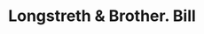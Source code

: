 ---
doi: 10.7916/D8B57WWX
date_other: '1850'
date_other_textual: 1850-1859
form: printed ephemera
genre:
- Invoices
name:
- Longstreth & Brother
object_in_context_url: https://biggert.cul.columbia.edu/items/view/ave_biggert_01432
subject_hierarchical_geographic:
- Philadelphia, Pennsylvania, United States
subject_name:
- Longstreth & Brother
title: Longstreth & Brother. Bill
sort_title: Longstreth & Brother. Bill
call_number: ave_biggert_01432
coordinates:
- 40.00944444444445,-75.13333333333334
pid: ave_biggert_01432
identifiers: ave_biggert_01432
thumbnail: https://derivativo-2.library.columbia.edu/iiif/2/ldpd:344772/full/!256,256/0/native.jpg
permalink: "/biggert/ave_biggert_01432/"
layout: iiif-image-page
---
